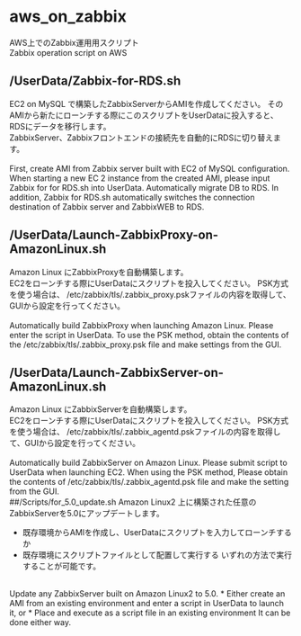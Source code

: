 # aws_on_zabbix
AWS上でのZabbix運用用スクリプト</br>
Zabbix operation script on AWS
</br>
## /UserData/Zabbix-for-RDS.sh
EC2 on MySQL で構築したZabbixServerからAMIを作成してください。
そのAMIから新たにローンチする際にこのスクリプトをUserDataに投入すると、RDSにデータを移行します。  
ZabbixServer、Zabbixフロントエンドの接続先を自動的にRDSに切り替えます。</br>
</br>
First, create AMI from Zabbix server built with EC2 of MySQL configuration.
When starting a new EC 2 instance from the created AMI, please input Zabbix for for RDS.sh into UserData.
Automatically migrate DB to RDS.
In addition, Zabbix for RDS.sh automatically switches the connection destination of Zabbix server and ZabbixWEB to RDS.
</br>
## /UserData/Launch-ZabbixProxy-on-AmazonLinux.sh
Amazon Linux にZabbixProxyを自動構築します。</br>
EC2をローンチする際にUserDataにスクリプトを投入してください。
PSK方式を使う場合は、
/etc/zabbix/tls/.zabbix_proxy.pskファイルの内容を取得して、GUIから設定を行ってください。</br>
</br>
Automatically build ZabbixProxy when launching Amazon Linux.
Please enter the script in UserData.
To use the PSK method, obtain the contents of the /etc/zabbix/tls/.zabbix_proxy.psk file and make settings from the GUI.
</br>
## /UserData/Launch-ZabbixServer-on-AmazonLinux.sh
Amazon Linux にZabbixServerを自動構築します。</br>
EC2をローンチする際にUserDataにスクリプトを投入してください。
PSK方式を使う場合は、
/etc/zabbix/tls/.zabbix_agentd.pskファイルの内容を取得して、GUIから設定を行ってください。</br>
</br>
Automatically build ZabbixServer on Amazon Linux.
Please submit script to UserData when launching EC2.
When using the PSK method,
Please obtain the contents of /etc/zabbix/tls/.zabbix_agentd.psk file and make the setting from the GUI.
</br>
##/Scripts/for_5.0_update.sh
Amazon Linux2 上に構築された任意のZabbixServerを5.0にアップデートします。
* 既存環境からAMIを作成し、UserDataにスクリプトを入力してローンチするか
* 既存環境にスクリプトファイルとして配置して実行する
いずれの方法で実行することが可能です。
</br>
Update any ZabbixServer built on Amazon Linux2 to 5.0.
* Either create an AMI from an existing environment and enter a script in UserData to launch it, or
* Place and execute as a script file in an existing environment
It can be done either way.
</br>